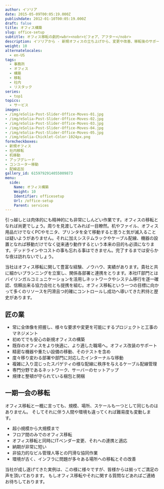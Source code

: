 ```yaml
---
author: イソリア
date: 2015-05-09T00:05:19.000Z
publishdate: 2012-01-10T00:05:19.000Z
draft: false
title: オフィス構築
slug: office-setup
subtitle: オフィス移転の劇的<wbr><nobr>ビフォア、アフター</nobr>
description: イソリアから - 新規オフィスの立ち上げから、変更や改善、移転後のサポートに至るまでの全サポート
weight: 10
alternatelocales:
  - en-US
tags:
  - 事務所
  - オフィス
  - 構築
  - 移転
  - 社内
  - リスタック
series:
  - top1
topics:
  - サービス
images:
- /img/eSolia-Post-Slider-Office-Moves-01.jpg
- /img/eSolia-Post-Slider-Office-Moves-02.jpg
- /img/eSolia-Post-Slider-Office-Moves-03.jpg
- /img/eSolia-Post-Slider-Office-Moves-04.jpg
- /img/eSolia-Post-Slider-Office-Moves-05.jpg
- /img/eSolia-Chicklet-Color-1024px.png
formcheckboxes:
- 新規オフィス
- 社内移転
- 机移動
- アップグレード
- コンユーター移動
- 配線追加
gallery_id: 6159792914055009873
menu:
  side:
    Name: オフィス構築
    Weight: 10
    Identifier: officesetup
    Url: /office-setup
    Parent: services
---
```


引っ越しとは肉体的にも精神的にも非常にしんどい作業です。オフィスの移転となれば尚更でしょう。周りを見渡してみれば一目瞭然。机やファイル、オフィス用品だけでなくPCやモニタ、プリンタを全て移動すると思うと気が滅入ることは疑いようがありません。それに加えシステムラックやケーブル配線、機器の設置となれば移動だけでなく従来通り動作するという本来の目的も必須になります。デッドラインやコストの事も忘れる事はできません。完了するまでは安らかな夜は訪れないでしょう。

当社はオフィス移転に関して豊富な経験、ノウハウ、実績があります。貴社と共に細かいプランニングを立案し、関係各部署と連携をとります。本社IT部門とはバイリンガルコミュニケーションを活用しネットワークやシステム移行を逐一確認、信頼出来る協力会社とも提携を組む。オフィス移転という一つの目標に向かって多くのリソースを円滑且つ的確にコントロールし成功へ導いてきた矜持と歴史があります。

## 匠の業

* 常に全体像を把握し、様々な要求や変更を可能にするプロジェクトと工事のマネジメント
* 初めてでも安心の新規オフィスの構築
* 既存のオフィスをより快適に、より適した職場へ。オフィス改装のサポート
* 精密な機器や重たい設備の移動、そのテストを含め
* 度々移り変わる部署や部門に対応したインターナルな移動
* 複雑に入り混じったスパゲティの様な配線に秩序を与えるケーブル配線管理
* 専門分野であるネットワーク、サーバーのセットアップ
* 規律と整頓が守られている梱包と開梱

## 一期一会の移転

オフィス移転と一概に言っても、規模、場所、スケールも一つとして同じものはありません。
そしてそれに伴う人間や環境も違ってくれば難易度も変動します。

* 超小規模から大規模まで
* フロア間のみでのオフィス移転
* オフィス移転と同時にITベンダー変更、それへの連携と適応
* 納期が非常に短い
* 非協力的なビル管理人等との円滑な協同作業
* 環境が古く、インフラに問題が多々ある場所への移転とその改善

当社が成し遂げてきた実例は、この様に様々ですが、皆様からは揃ってご満足の声を頂いております。
もしオフィス移転やそれに関する質問などあればご連絡お待ちしております。

